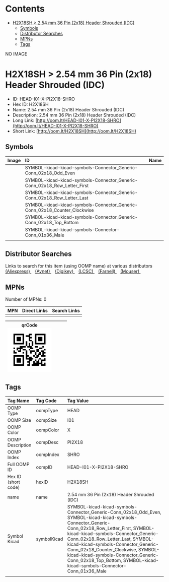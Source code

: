 



Contents
========

* [H2X18SH > 2.54 mm 36 Pin (2x18) Header Shrouded (IDC)](#h2x18sh--254-mm-36-pin-2x18-header-shrouded-idc)
	* [Symbols](#symbols)
	* [Distributor Searches](#distributor-searches)
	* [MPNs](#mpns)
	* [Tags](#tags)
  
NO IMAGE  
# H2X18SH > 2.54 mm 36 Pin (2x18) Header Shrouded (IDC)

- ID: HEAD-I01-X-PI2X18-SHRO
- Hex ID: H2X18SH
- Name: 2.54 mm 36 Pin (2x18) Header Shrouded (IDC)
- Description: 2.54 mm 36 Pin (2x18) Header Shrouded (IDC)
- Long Link: [http://oom.lt/HEAD-I01-X-PI2X18-SHRO](http://oom.lt/HEAD-I01-X-PI2X18-SHRO)
- Short Link: [http://oom.lt/H2X18SH](http://oom.lt/H2X18SH)

## Symbols
  

|Image|ID|Name|
| :--- | :--- | :--- |
|![]()|SYMBOL-kicad-kicad-symbols-Connector_Generic-Conn_02x18_Odd_Even||
|![]()|SYMBOL-kicad-kicad-symbols-Connector_Generic-Conn_02x18_Row_Letter_First||
|![]()|SYMBOL-kicad-kicad-symbols-Connector_Generic-Conn_02x18_Row_Letter_Last||
|![]()|SYMBOL-kicad-kicad-symbols-Connector_Generic-Conn_02x18_Counter_Clockwise||
|![]()|SYMBOL-kicad-kicad-symbols-Connector_Generic-Conn_02x18_Top_Bottom||
|![]()|SYMBOL-kicad-kicad-symbols-Connector-Conn_01x36_Male||
||||

## Distributor Searches
  
Links to search for this item (using OOMP name) at various distributors  
[(Aliexpress) ](https://www.aliexpress.com/wholesale?SearchText=11172.54+mm+36+Pin+2x18+Header+Shrouded+IDC)&nbsp;&nbsp;&nbsp;[(Avnet) ](https://www.avnet.com/shop/us/search/2.54+mm+36+Pin+2x18+Header+Shrouded+IDC)&nbsp;&nbsp;&nbsp;[(Digikey) ](https://www.digikey.co.uk/en/products/result?s=2.54+mm+36+Pin+2x18+Header+Shrouded+IDC)&nbsp;&nbsp;&nbsp;[(LCSC) ](https://www.lcsc.com/search?q=2.54+mm+36+Pin+2x18+Header+Shrouded+IDC)&nbsp;&nbsp;&nbsp;[(Farnell) ](https://uk.farnell.com/search?st=2.54+mm+36+Pin+2x18+Header+Shrouded+IDC)&nbsp;&nbsp;&nbsp;[(Mouser) ](https://www.mouser.com/c/?q=2.54+mm+36+Pin+2x18+Header+Shrouded+IDC)&nbsp;&nbsp;&nbsp;
## MPNs
  
Number of MPNs: 0  

|MPN|Direct Links|Search Links|
| :--- | :--- | :--- |
||||
  

|qrCode<br>[![](https://raw.githubusercontent.com/oomlout/oomlout_OOMP_parts_V2/main/HEAD/I01/X/PI2X18/SHRO/qrCode_140.png)](https://github.com/oomlout/oomlout_OOMP_parts_V2/tree/main/HEAD/I01/X/PI2X18/SHRO/qrCode.png)||||
| :---: | :---: | :---: | :---: |

## Tags
  

|Tag Name|Tag Code|Tag Value|
| :--- | :--- | :--- |
|OOMP Type|oompType|HEAD|
|OOMP Size|oompSize|I01|
|OOMP Color|oompColor|X|
|OOMP Description|oompDesc|PI2X18|
|OOMP Index|oompIndex|SHRO|
|Full OOMP ID|oompID|HEAD-I01-X-PI2X18-SHRO|
|Hex ID (short code)|hexID|H2X18SH|
|name|name|2.54 mm 36 Pin (2x18) Header Shrouded (IDC)|
|Symbol Kicad|symbolKicad|SYMBOL-kicad-kicad-symbols-Connector_Generic-Conn_02x18_Odd_Even, SYMBOL-kicad-kicad-symbols-Connector_Generic-Conn_02x18_Row_Letter_First, SYMBOL-kicad-kicad-symbols-Connector_Generic-Conn_02x18_Row_Letter_Last, SYMBOL-kicad-kicad-symbols-Connector_Generic-Conn_02x18_Counter_Clockwise, SYMBOL-kicad-kicad-symbols-Connector_Generic-Conn_02x18_Top_Bottom, SYMBOL-kicad-kicad-symbols-Connector-Conn_01x36_Male|
||||
